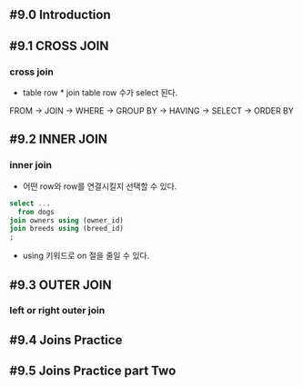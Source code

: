 ## #9.0 Introduction

## #9.1 CROSS JOIN

### cross join
- table row * join table row 수가 select 된다.

FROM -> JOIN -> WHERE -> GROUP BY -> HAVING -> SELECT -> ORDER BY

## #9.2 INNER JOIN

### inner join
- 어떤 row와 row를 연결시킬지 선택할 수 있다.
```sql
select ...
  from dogs  
join owners using (owner_id)  
join breeds using (breed_id)  
;
```
- using 키워드로 on 절을 줄일 수 있다.

## #9.3 OUTER JOIN

### left or right outer join

## #9.4 Joins Practice

## #9.5 Joins Practice part Two